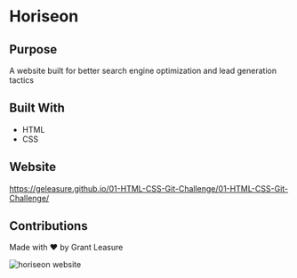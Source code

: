 # Horiseon


## Purpose
A website built for better search engine optimization and lead generation tactics

## Built With
* HTML
* CSS

## Website
https://geleasure.github.io/01-HTML-CSS-Git-Challenge/01-HTML-CSS-Git-Challenge/

## Contributions
Made with ❤️ by Grant Leasure

![horiseon website](./assets/images/horiseon.png)
